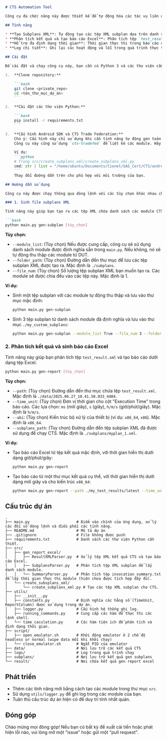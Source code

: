 ````markdown
# CTS Automation Tool

Công cụ đa chức năng này được thiết kế để tự động hóa các tác vụ liên quan đến việc chạy và phân tích kết quả từ bộ kiểm thử Compatibility Test Suite (CTS) của Android. Nó cung cấp các tính năng để tạo các kế hoạch chạy thử (subplans) và phân tích các tệp kết quả XML để tạo báo cáo Excel chi tiết.

## Tính năng

* **Tạo Subplans XML**: Tự động tạo các tệp XML subplan dựa trên danh sách module được cung cấp hoặc tự động thu thập các module có sẵn trên thiết bị đang kiểm tra (DUT). Các module có thể được chia thành nhiều tệp subplan để quản lý việc chạy thử dễ dàng hơn.
* **Phân tích kết quả và tạo báo cáo Excel**: Phân tích tệp `test_result.xml` do CTS tạo ra và sinh ra một báo cáo Excel chi tiết. Báo cáo này bao gồm thông tin về các module đã chạy, số lượng test case Passed/Failed/Ignored, thời gian thực thi, và tổng hợp kết quả.
* **Hỗ trợ đa định dạng thời gian**: Thời gian thực thi trong báo cáo có thể được hiển thị dưới nhiều định dạng khác nhau (giây, mili giây, hoặc giờ/phút/giây).
* **Log chi tiết**: Ghi lại các hoạt động và lỗi trong quá trình thực thi để dễ dàng gỡ lỗi và theo dõi.

## Cài đặt

Để cài đặt và chạy công cụ này, bạn cần có Python 3 và các thư viện cần thiết.

1.  **Clone repository:**

    ```bash
    git clone <private_repo>
    cd <tên_thư_mục_dự_án>
    ```

2.  **Cài đặt các thư viện Python:**

    ```bash
    pip install -r requirements.txt
    ```

3.  **Cấu hình Android SDK và CTS Trade Federation:**
    Chú ý: Cấu hình này chỉ sử dụng khi cần tính năng tự động gen toàn bộ test modules từ DUT. Nếu không cần dùng thì có thể bỏ qua bước này
    Công cụ này cũng sử dụng `cts-tradefed` để liệt kê các module. Hãy đảm bảo cts-tradefed có thể hoạt động bình thường trong máy bạn. Bạn cần điều chỉnh đường dẫn đến `cts-tradefed` trong tệp `create_subplans_xml.py` nếu nó khác với mặc định.

    Ví dụ:
    ```python
    # Trong src/create_subplans_xml/create_subplans_xml.py
    cmd: str | list = "/home/ubuntu/Documents/Cienet/GAS_Cert/CTS/android-cts-14_r8-linux_x86-x86/android-cts/tools/cts-tradefed list modules"
    ```
    Thay đổi đường dẫn trên cho phù hợp với môi trường của bạn.

## Hướng dẫn sử dụng

Công cụ này được chạy thông qua dòng lệnh với các tùy chọn khác nhau cho từng tính năng.

### 1. Sinh file subplans XML

Tính năng này giúp bạn tạo ra các tệp XML chứa danh sách các module CTS cần chạy.

```bash
python main.py gen-subplan [tùy_chọn]
````

**Tùy chọn:**

  * `--module_list`: (Tùy chọn) Nếu được cung cấp, công cụ sẽ sử dụng danh sách module được định nghĩa sẵn trong `main.py`. Nếu không, nó sẽ tự động thu thập các module từ DUT.
  * `--folder_path`: (Tùy chọn) Đường dẫn đến thư mục để lưu các tệp subplan XML được tạo ra. Mặc định là `./subplans`.
  * `--file_num`: (Tùy chọn) Số lượng tệp subplan XML bạn muốn tạo ra. Các module sẽ được chia đều vào các tệp này. Mặc định là 1.

**Ví dụ:**

  * Sinh một tệp subplan với các module tự động thu thập và lưu vào thư mục mặc định:

    ```bash
    python main.py gen-subplan
    ```

  * Sinh 3 tệp subplan từ danh sách module đã định nghĩa và lưu vào thư mục `./my_custom_subplans`:

    ```bash
    python main.py gen-subplan --module_list True --file_num 3 --folder_path ./my_custom_subplans
    ```

### 2\. Phân tích kết quả và sinh báo cáo Excel

Tính năng này giúp bạn phân tích tệp `test_result.xml` và tạo báo cáo dưới dạng tệp Excel.

```bash
python main.py gen-report [tùy_chọn]
```

**Tùy chọn:**

  * `--path`: (Tùy chọn) Đường dẫn đến thư mục chứa tệp `test_result.xml`. Mặc định là `./data/2025.06.27_10.41.58.033_4484`.
  * `--time_unit`: (Tùy chọn) Đơn vị thời gian cho cột "Execution Time" trong báo cáo. Các lựa chọn: `ms` (mili giây), `s` (giây), `h/m/s` (giờ/phút/giây). Mặc định là `h/m/s`.
  * `--abi`: (Tùy chọn) Kiến trúc bộ xử lý của thiết bị (ví dụ: `x86_64`, `x86`). Mặc định là `x86_64`.
  * `--subplans_path`: (Tùy chọn) Đường dẫn đến tệp subplan XML đã được sử dụng để chạy CTS. Mặc định là `./subplans/myplan_1.xml`.

**Ví dụ:**

  * Tạo báo cáo Excel từ tệp kết quả mặc định, với thời gian hiển thị dưới dạng giờ/phút/giây:

    ```bash
    python main.py gen-report
    ```

  * Tạo báo cáo từ một thư mục kết quả cụ thể, với thời gian hiển thị dưới dạng mili giây và cho kiến trúc `x86_64`:

    ```bash
    python main.py gen-report --path ./my_test_results/latest --time_unit ms --abi x86_64
    ```

## Cấu trúc dự án

```
.
├── main.py                     # Điểm vào chính của ứng dụng, xử lý các đối số dòng lệnh và điều phối các tính năng.
├── README.md                   # Mô tả dự án
├── .gitignore                  # File không được push
├── requirements.txt            # Danh sách các thư viện Python cần thiết.
├── src/
│   ├── gen_report_excel/
│   │   ├── ResultXMLParser.py  # Xử lý tệp XML kết quả CTS và tạo báo cáo Excel.
│   │   ├── SubplansParser.py   # Phân tích tệp XML subplan để lấy danh sách module.
│   │   └── SummaryParser.py    # Phân tích tệp invocation_summary.txt để lấy thời gian thực thi module (hiện chưa được tích hợp đầy đủ).
│   └── create_subsplans_xml/
│       └── create_subplans_xml.py # Tạo các tệp XML subplan cho CTS.
├── utils/
│   ├── __init__.py
│   ├── constants.py            # Định nghĩa các hằng số (TimeUnit, ReportColumn) được sử dụng trong dự án.
│   ├── logger.py               # Cấu hình hệ thống ghi log.
│   ├── running_commands.py     # Cung cấp các hàm để thực thi các lệnh shell.
│   └── time_caculation.py      # Các hàm tiện ích để phân tích và định dạng thời gian.
├── script/
│   ├── open_emulator.sh        # Khởi động emulator ở 2 chế độ headless or normal (wipe data mỗi khi khởi chạy)
│   └── close_emulator.sh       # Ngắt PID của emulator   
├── data/                       # Nơi lưu trữ các kết quả CTS 
├── logs/                       # Log trong quá trình chạy 
├── subplans/                   # Nơi lưu trữ kết quả gen subplans
└── result/                     # Nơi chứa kết quả gen report excel
```

## Phát triển

  * Thêm các tính năng mới bằng cách tạo các module trong thư mục `src`.
  * Sử dụng `utils/logger.py` để ghi log trong các module của bạn.
  * Tuân thủ cấu trúc dự án hiện có để duy trì tính nhất quán.

## Đóng góp

Chào mừng mọi đóng góp\! Nếu bạn có bất kỳ đề xuất cải tiến hoặc phát hiện lỗi nào, vui lòng mở một "issue" hoặc gửi một "pull request".

```
```
